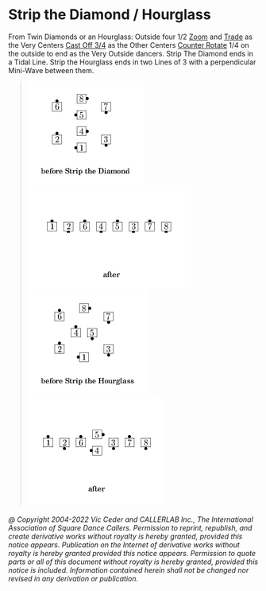 
# Strip the Diamond / Hourglass

From Twin Diamonds or an Hourglass:
Outside four 1/2 [Zoom](../b2/zoom.md) and
[Trade](../b2/trade.md) as the Very Centers
[Cast Off 3/4](../ms/cast_off_three_quarters.md)
as the Other Centers
[Counter Rotate](../c1/counter_rotate.md) 1/4 on the outside to end
as the Very Outside dancers.
Strip The Diamond ends in a Tidal Line.
Strip the Hourglass ends in two Lines of 3
with a perpendicular Mini-Wave between them.

>
> ![alt](strip_the_diamond-1.png)
> ![alt](strip_the_diamond-2.png)  
> ![alt](strip_the_diamond-3.png)
> ![alt](strip_the_diamond-4.png)
>

###### @ Copyright 2004-2022 Vic Ceder and CALLERLAB Inc., The International Association of Square Dance Callers. Permission to reprint, republish, and create derivative works without royalty is hereby granted, provided this notice appears. Publication on the Internet of derivative works without royalty is hereby granted provided this notice appears. Permission to quote parts or all of this document without royalty is hereby granted, provided this notice is included. Information contained herein shall not be changed nor revised in any derivation or publication.
